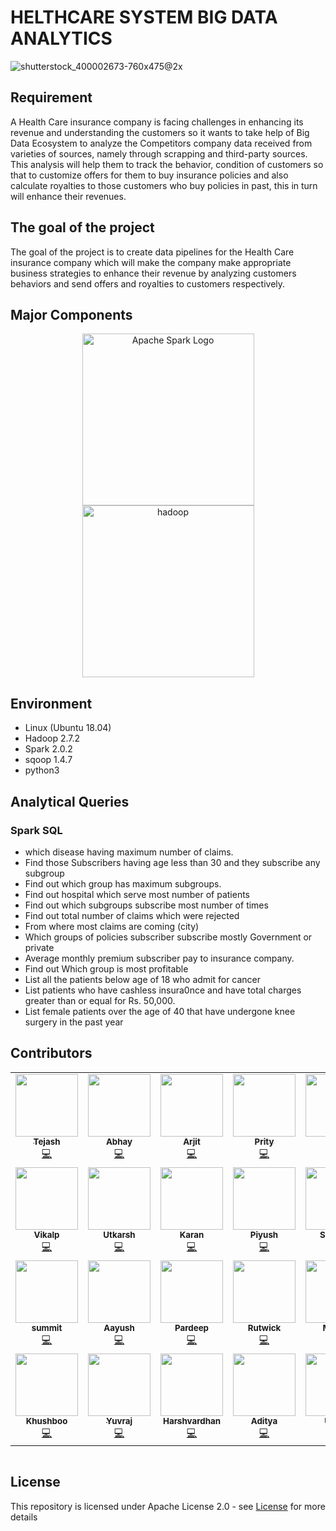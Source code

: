 # HELTHCARE SYSTEM BIG DATA ANALYTICS

![shutterstock_400002673-760x475@2x](https://user-images.githubusercontent.com/56173595/170109403-6716a6a5-a7e8-4e4a-883d-97d6072a21c7.jpg)

## Requirement

A Health Care insurance company is facing challenges in enhancing its revenue and understanding the customers so it wants to take help of Big Data Ecosystem to analyze the Competitors company data received from varieties of sources, namely through scrapping and third-party sources. This analysis will help them to track the behavior, condition of customers so that to customize offers for them to buy insurance policies and also calculate royalties to those customers who buy policies in past, this in turn will enhance their revenues.

## The goal of the project

The goal of the project is to create data pipelines for the Health Care insurance company which will make the company make appropriate business strategies to enhance their revenue by analyzing customers behaviors and send offers and royalties to customers respectively.

## Major Components

<p align="center">
	<a href="#">
		<img src="https://upload.wikimedia.org/wikipedia/commons/f/f3/Apache_Spark_logo.svg" alt="Apache Spark Logo" title="Apache Spark" width=275 hspace=80 />
	</a>
	<a href="#">
		<img src="https://upload.wikimedia.org/wikipedia/commons/thumb/0/0e/Hadoop_logo.svg/1280px-Hadoop_logo.svg.png" alt="hadoop" title="hadoop" width ="275" />
	</a>
</p>

## Environment

* Linux (Ubuntu 18.04)
* Hadoop 2.7.2
* Spark 2.0.2
* sqoop 1.4.7
* python3

## Analytical Queries

### Spark SQL
- which disease having maximum number of claims.
- Find those Subscribers having age less than 30 and they subscribe any subgroup
- Find out which group has maximum subgroups.
- Find out hospital which serve most number of patients
- Find out which subgroups subscribe most number of times
- Find out total number of claims which were rejected
- From where most claims are coming (city)
- Which groups of policies subscriber subscribe mostly Government or private
- Average monthly premium subscriber pay to insurance company.
- Find out Which group is most profitable
- List all the patients below age of 18 who admit for cancer
- List patients who have cashless insura0nce and have total charges greater than or equal for Rs. 50,000.
- List female patients over the age of 40 that have undergone knee surgery in the past year


## Contributors
<!-- ALL-CONTRIBUTORS-LIST:START - Do not remove or modify this section -->
<!-- prettier-ignore-start -->
<!-- markdownlint-disable -->
<table>
  <tr>
    <td align="center"><a href="#"><img src="https://user-images.githubusercontent.com/56173595/170120307-c37e264c-6246-4729-902d-b324b45986ac.jpeg" width="100px;" alt=""/><br /><sub><b>Tejash</b></sub></a><br /><a href="#" title="Code">💻</a></td>
    <td align="center"><a href="#"><img src="https://user-images.githubusercontent.com/56173595/170119838-f94e8821-b69f-4574-9442-c73ffa655b88.jpg" width="100px;" alt=""/><br /><sub><b>Abhay</b></sub></a><br /><a href="#" title="Code">💻</a></td>
    <td align="center"><a href="#"><img src="https://user-images.githubusercontent.com/56173595/170119851-8c0a49f1-d887-43de-91c3-dd8d87a662c1.jpg" width="100px;" alt=""/><br /><sub><b>Arjit</b></sub></a><br /><a href="#" title="Code">💻</a></td>
    <td align="center"><a href="#"><img src="https://user-images.githubusercontent.com/56173595/170120946-fa3861d5-21ee-464f-b7b3-8837441a2456.jpg" width="100px;" alt=""/><br /><sub><b>Prity </b></sub></a><br /><a href="#" title="Code">💻</a></td>
    <td align="center"><a href="#"><img src="https://user-images.githubusercontent.com/56173595/170120267-40b736de-2b77-4fd1-a7d7-440709506a3e.jpg" width="100px;" alt=""/><br /><sub><b>Mohit</b></sub></a><br /><a href="#" title="Code">💻</a></td>
  </tr>
<tr>
    <td align="center"><a href="#"><img src="https://user-images.githubusercontent.com/56173595/170120304-aa8c58bf-6dea-462e-9498-fcc783233cad.jpg" width="100px;" alt=""/><br /><sub><b>Vikalp</b></sub></a><br /><a href="#" title="Code">💻</a></td>
    <td align="center"><a href="#"><img src="https://user-images.githubusercontent.com/56173595/170120291-c06d2046-e9c2-4127-8880-594d68b0f2e8.jpg" width="100px;" alt=""/><br /><sub><b>Utkarsh</b></sub></a><br /><a href="#" title="Code">💻</a></td>
    <td align="center"><a href="#"><img src="https://user-images.githubusercontent.com/56173595/170120259-1580a1b4-2cb9-44ba-8e50-97270532531f.jpg" width="100px;" alt=""/><br /><sub><b>Karan</b></sub></a><br /><a href="#" title="Code">💻</a></td>
    <td align="center"><a href="#"><img src="https://user-images.githubusercontent.com/56173595/170120281-e50a38c8-d327-44ce-825f-c4cbb4051c7f.jpg" width="100px;" alt=""/><br /><sub><b>Piyush </b></sub></a><br /><a href="#" title="Code">💻</a></td>
    <td align="center"><a href="#"><img src="https://user-images.githubusercontent.com/56173595/170121073-d6f59dfe-43fa-4eac-8772-ddc47d0b0ca5.png" width="100px;" alt=""/><br /><sub><b>Sumedh</b></sub></a><br /><a href="#" title="Code">💻</a></td>
  </tr>
<tr>
    <td align="center"><a href="#"><img src="https://user-images.githubusercontent.com/56173595/170120289-e46b9bd8-16f3-42d1-9461-ece394f3d493.jpg" width="100px;" alt=""/><br /><sub><b>summit</b></sub></a><br /><a href="#" title="Code">💻</a></td>
    <td align="center"><a href="#"><img src="https://user-images.githubusercontent.com/56173595/170119855-33d36ba2-bdb8-48ea-b91d-74c7200cd4d5.jpg" width="100px;" alt=""/><br /><sub><b>Aayush</b></sub></a><br /><a href="#" title="Code">💻</a></td>
    <td align="center"><a href="#"><img src="https://user-images.githubusercontent.com/56173595/170120276-28c28ecd-ab77-4352-9529-ed8baec3c0dc.jpg" width="100px;" alt=""/><br /><sub><b>Pardeep</b></sub></a><br /><a href="#" title="Code">💻</a></td>
    <td align="center"><a href="#"><img src="https://user-images.githubusercontent.com/56173595/170119426-57d31337-bb7e-419f-acc3-23b324d0624f.png" width="100px;" alt=""/><br /><sub><b>Rutwick</b></sub></a><br /><a href="#" title="Code">💻</a></td>
    <td align="center"><a href="#"><img src="https://user-images.githubusercontent.com/56173595/170120262-877e836c-1c51-4508-a7ba-84c9fbf5b4f2.jpg" width="100px;" alt=""/><br /><sub><b>Madhu</b></sub></a><br /><a href="#" title="Code">💻</a></td>
  </tr>
<tr>
    <td align="center"><a href="#"><img src="https://user-images.githubusercontent.com/56173595/170121604-7169ba1e-0c5e-4e1c-a62e-b1644ef0e5f1.jpg" width="100px;" alt=""/><br /><sub><b>Khushboo</b></sub></a><br /><a href="#" title="Code">💻</a></td>
    <td align="center"><a href="#"><img src="https://user-images.githubusercontent.com/56173595/170119404-a4198c06-bee9-4734-8f04-81afddbd0534.png" width="100px;" alt=""/><br /><sub><b>Yuvraj</b></sub></a><br /><a href="#" title="Code">💻</a></td>
    <td align="center"><a href="#"><img src="https://user-images.githubusercontent.com/56173595/170119861-51fb3273-b3e6-41b7-9ef4-1e96f2bcb7cc.jpg" width="100px;" alt=""/><br /><sub><b>Harshvardhan</b></sub></a><br /><a href="#" title="Code">💻</a></td>
    <td align="center"><a href="#"><img src="https://user-images.githubusercontent.com/56173595/170119846-ff2fb98e-72f5-4ce2-bbf5-690cbd468cb2.jpg" width="100px;" alt=""/><br /><sub><b>Aditya </b></sub></a><br /><a href="#" title="Code">💻</a></td>
    <td align="center"><a href="#"><img src="https://user-images.githubusercontent.com/56173595/170119422-2c4929a5-69b0-4001-ada0-83544512f771.png" width="100px;" alt=""/><br /><sub><b>Ujjwal</b></sub></a><br /><a href="#" title="Code">💻</a></td>
  </tr>
</table>

<!-- markdownlint-enable -->
<!-- prettier-ignore-end -->
<!-- ALL-CONTRIBUTORS-LIST:END -->
<table>
  <tr>
  </tr>
</table>

<!-- ALL-CONTRIBUTORS-LIST:END -->


## License
This repository is licensed under Apache License 2.0 - see [License](LICENSE.md) for more details
